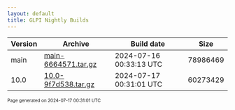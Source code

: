 ```yaml
---
layout: default
title: GLPI Nightly Builds
---
```


Version|Archive|Build date|Size
---|---|---|---
main|[main-6664571.tar.gz](main-6664571.tar.gz)|2024-07-16 00:33:13 UTC|78986469
10.0|[10.0-9f7d538.tar.gz](10.0-9f7d538.tar.gz)|2024-07-17 00:31:01 UTC|60273429

<font size="1">Page generated on 2024-07-17 00:31:01 UTC</font>
